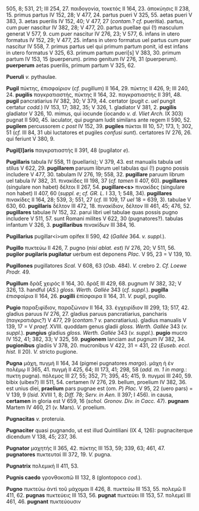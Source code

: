 505, 8; 531, 21; III 254, 27. παιδογονία, τοκετός II 164, 23.
ἀποκύησις II 238, 15. primus partus IV 152, 28; V 477, 24. partus
pueri V 325, 55. aetas pueri V 383, 3. aetas puerilis IV 152, 40; V
477, 27 (*contam.*? *cf.* pueritia). partus, cum puer nascitur IV 382,
28; V 477, 20. partus puellae qui (!) masculum generat V 577, 9. cum
puer nascitur IV 276, 23; V 577, 6. infans in utero formatus IV 152,
29; V 477, 25. infans in utero formatus uel partus cum puer nascitur
IV 558, 7. primus partus uel qui primum partum ponit, id est infans in
utero formatus V 325, 63. primum partum pueri\[s\] V 383, 30. primum
partum IV 153, 15 (puerperum). primo genitum IV 276, 31 (puerperum).
**puerperum** aetas puerilis, primum partum V 325, 62.

**Pueruli** *v.* pythaulae.

**Pugil** πύκτης, ἐπισφαίριον (*cf.* pugillum) II 164, 29. πύκτης II
426, 9; III 240, 24. **pugilis** παγκρατιαστής, πύκτης II 164, 32.
παγκρατιαστής II 391, 48. **pugil** pancratiarius IV 382, 30; V 379,
44. certator (pugit *c*. *uel* pungit certatur *codd.*) IV 153, 17; 382,
35; V 326, 1. gladiator V 381, 2. **pugilis** gladiator V 326, 10.
mimus, qui iocunde (iocando *v. d. Vliet Arch.* IX 303) pugnat II
590, 45. iaculator, qui pugnam ludit similans ante regem II 590, 52.
**pugilem** percussorem *c post* IV 152, 39. **pugiles** πύκται III
10, 57; 173, 1; 302, 51 (*cf.* III 84, 31 ubi luctatores et pugiles
*confusi sunt*). certatores IV 276, 26. qui feriunt V 380, 9.

**Pugil\[l\]aris** παγκρατιαστής II 391, 48 (pugilator *e*).

**Pugillaris** tabula IV 558, 11 (puellaris); V 379, 43. est manualis
tabula uel stilus V 622, 29. **pugillarem** paruum librum uel tabulas
qui (!) pugno possis includere V 477, 30. tabulam IV 276, 19; 558, 32.
**pugillare** paruum librum uel tabula IV 382, 31. πινακίδες III 198,
37 (*cf. tamen* II 407, 60). **pugillares** (singulare non habet)
δέλτοι II 267, 54. **pugillare\<s\>** πινακίδες (singulare non habet)
II 407, 60 (*suppl. e*; *cf. GR. L.* I 33, 1; 548, 34). **pugillares**
πινακίδες II 164, 28; 539, 3; 551, 27 (*cf.* III 109, 17 *uel* 18 =
639, 3). tabulae V 630, 60. **pugillaris** δέλτον III 472, 18.
πινακίδιον, δέλτον III 461, 45; 476, 52. **pugillares** tabulae IV
152, 32. parui libri uel tabulae quas possis pugno includere V 511,
57. sunt Romani milites V 622, 30 (pugnatores?). tabulas infantum V
326, 3. **pugillaribus** πινακίδων III 384, 16.

**Pugillarius** pugillar\<i\>um opifex II 590, 42 (*Gallée* 364. *v.
suppl.*).

**Pugillo** πυκτεύω II 426, 7. pugno (*nisi ablat. est*) IV 276, 20; V
511, 56. **pugilor pugilaris pugilatur** uerbum est deponens *Plac.* V
95, 23 = V 139, 10.

**Pugillones** pugillatores *Scal.* V 608, 63 (*Osb.* 484). *V.* crebro
2. *Cf. Loewe Prodr.* 49.

**Pugillum** δρὰξ χειρός II 164, 30. δράξ III 429, 68. pugnum IV 382,
32; V 326, 13. handful (*AS.*) *gloss. Werth. Gallée* 343 (*cf.
suppl.*). **pugilla** ἐπισφαίρια II 164, 26. **pugilli** ἐπίσφαιρα II
164, 31. *V.* pugil, pugillo.

**Pugio** παραξιφίδιον, παραζώνιον II 164, 33. ἐγχειρίδιον III 299, 13;
517, 42. gladius paruus IV 276, 27. gladius paruus pancratiarius,
pancharis (παγκρατιάρις?) V 477, 29 (*contam.*? *v.* pancratiarius).
gladius manualis V 139, 17 = V *praef.* XVIII. quoddam genus gladii
*gloss. Werth. Gallée* 343 (*v. suppl.*). **pungius** gladius *gloss.
Werth. Gallée* 343 (*v. suppl.*). **pugio** mucro IV 152, 41; 382,
33; V 325, 59. **pugionem** lanciam aut pugnum IV 382, 34.
**pugionibus** gladiis V 378, 20. mucronibus V 422, 31 = 431, 22
(*Euseb. eccl. hist.* II 20). *V.* stricto pugione.

**Pugna** μάχη, πυγμή II 164, 34 (pigmei pugnatores *margo*). μάχη ἡ ἐν
πολέμῳ II 365, 41. πυγμή II 425, 64; III 173, 41; 298, 58 (*add. m. 1 in
marg.*: πυκτη pugna). πόλεμος III 27, 55; 352, 71; 395, 45; 415, 9.
πυγμαί III 240, 59. bibix (uibex?) III 511, 54. certamen IV 276, 29.
bellum, proelium IV 382, 36. est unius diei, **praelium** pars pugnae
est (om. *P*) *Plac.* V 95, 22 (uero pars) = V 139, 9 (*Isid.* XVIII 1,
8; *Diff.* 78; *Serv. in Aen.* II 397; I 456). in causa, **certamen** in
gloria est V 659, 16 (*schol. Gronov. Div. in Cacc.* 47). **pugnam**
Martem IV 460, 21 (*v.* Mars). *V.* proelium.

**Pugnacitas** *v.* proteruia.

**Pugnaciter** quasi pugnando, ut est illud Quintiliani (IX 4, 126):
pugnaciterque dicendum V 138, 45; 237, 36.

**Pugnator** μαχητής II 365, 42. πύκτης III 153, 59; 339, 63; 461, 47.
**pugnatores** πυκτευταί III 372, 19. *V.* pugna.

**Pugnatrix** πολεμική II 411, 53.

**Pugnis caedo** γρονθοκοπῶ III 132, 8 (glontopoco *cod.*).

**Pugno** πυκτεύω ἀντὶ τοῦ μάχομαι II 426, 8. πυκτεύω III 153, 55.
πολεμῶ II 411, 62. **pugnas** πυκτεύεις III 153, 56. **pugnat** πυκτεύει
III 153, 57. πολεμεῖ III 461, 46. **pugnant** πυκτεύουσιν
